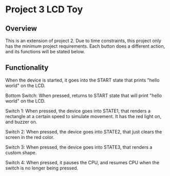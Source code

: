 # Project 3 LCD Toy
## Overview
This is an extension of project 2. Due to time constraints, this project only has the minimum 
project requirements. Each button does a different action, and its functions will be stated below.

## Functionality
When the device is started, it goes into the START state that prints "hello world" on the LCD.

Bottom Switch: When pressed, returns to START state that will print "hello world" on the LCD.

Switch 1: When pressed, the device goes into STATE1, that renders a rectangle at a certain speed to simulate movement. It has the red light on, and buzzer on. 

Switch 2: When pressed, the device goes into STATE2, that just clears the screen in the red color. 

Switch 3: When pressed, the device goes into STATE3, that renders a custom shape. 

Switch 4: When pressed, it pauses the CPU, and resumes CPU when the switch is no longer being pressed. 

